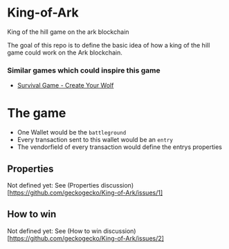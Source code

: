 # King-of-Ark
King of the hill game on the ark blockchain

The goal of this repo is to define the basic idea of how a king of the hill game could work on the Ark blockchain. 

### Similar games which could inspire this game
- [Survival Game - Create Your Wolf](https://codegolf.stackexchange.com/questions/25347/survival-game-create-your-wolf)

# The game

- One Wallet would be the `battleground`
- Every transaction sent to this wallet would be an `entry`
- The vendorfield of every transaction would define the entrys properties

## Properties 

Not defined yet: See (Properties discussion)[https://github.com/geckogecko/King-of-Ark/issues/1]

## How to win

Not defined yet: See (How to win discussion)[https://github.com/geckogecko/King-of-Ark/issues/2]
